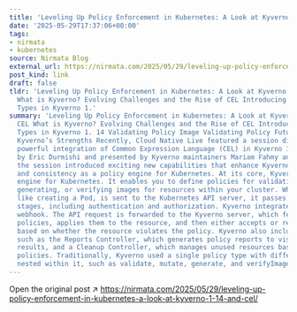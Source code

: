 ```yaml
---
title: 'Leveling Up Policy Enforcement in Kubernetes: A Look at Kyverno 1.14 and CEL'
date: '2025-05-29T17:37:06+00:00'
tags:
- nirmata
- kubernetes
source: Nirmata Blog
external_url: https://nirmata.com/2025/05/29/leveling-up-policy-enforcement-in-kubernetes-a-look-at-kyverno-1-14-and-cel/
post_kind: link
draft: false
tldr: 'Leveling Up Policy Enforcement in Kubernetes: A Look at Kyverno 1. 14 and CEL
  What is Kyverno? Evolving Challenges and the Rise of CEL Introducing New Policy
  Types in Kyverno 1.'
summary: 'Leveling Up Policy Enforcement in Kubernetes: A Look at Kyverno 1. 14 and
  CEL What is Kyverno? Evolving Challenges and the Rise of CEL Introducing New Policy
  Types in Kyverno 1. 14 Validating Policy Image Validating Policy Future Directions
  Kyverno’s Strengths Recently, Cloud Native Live featured a session diving into the
  powerful integration of Common Expression Language (CEL) in Kyverno 1. 14. Hosted
  by Eric Durmishi and presented by Kyverno maintainers Mariam Fahmy and Charles Edward,
  the session introduced exciting new capabilities that enhance Kyverno’s flexibility
  and consistency as a policy engine for Kubernetes. At its core, Kyverno is a policy
  engine for Kubernetes. It enables you to define policies for validating, mutating,
  generating, or verifying images for resources within your cluster. When an API request,
  like creating a Pod, is sent to the Kubernetes API server, it passes through several
  stages, including authentication and authorization. Kyverno integrates as an admission
  webhook. The API request is forwarded to the Kyverno server, which fetches relevant
  policies, applies them to the resource, and then either accepts or rejects the request
  based on whether the resource violates the policy. Kyverno also includes components
  such as the Reports Controller, which generates policy reports to visualize policy
  results, and a Cleanup Controller, which manages unused resources based on cleanup
  policies. Traditionally, Kyverno used a single policy type with different rule types
  nested within it, such as validate, mutate, generate, and verifyImages.'
---
```

Open the original post ↗ https://nirmata.com/2025/05/29/leveling-up-policy-enforcement-in-kubernetes-a-look-at-kyverno-1-14-and-cel/
